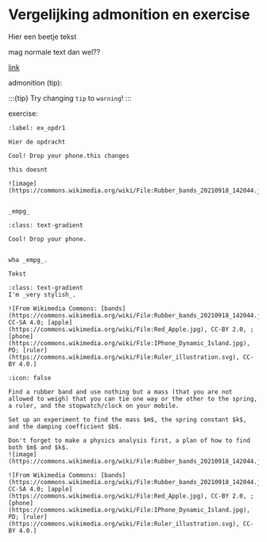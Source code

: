 # Vergelijking admonition en exercise

Hier een beetje tekst

mag normale text dan wel??

[link](https://nos.nl)

admonition (tip): 

:::{tip}
Try changing `tip` to `warning`!
:::

exercise: 

```{exercise} Naam van de opdracht
:label: ex_opdr1

Hier de opdracht
```


```{experiment} My new experiment
Cool! Drop your phone.this changes

this doesnt

![image](https://commons.wikimedia.org/wiki/File:Rubber_bands_20210918_142044.jpg)


_empg_
```

```{experiment} My new experiment
:class: text-gradient

Cool! Drop your phone.


wha _empg_.
```

```{poep} geen poep
Tekst
```

```{note}
:class: text-gradient
I'm _very stylish_.
```


```{note}
![From Wikimedia Commons: [bands](https://commons.wikimedia.org/wiki/File:Rubber_bands_20210918_142044.jpg), CC-SA 4.0; [apple](https://commons.wikimedia.org/wiki/File:Red_Apple.jpg), CC-BY 2.0, ; [phone](https://commons.wikimedia.org/wiki/File:IPhone_Dynamic_Island.jpg), PD; [ruler](https://commons.wikimedia.org/wiki/File:Ruler_illustration.svg), CC-BY 4.0.]
```

```{error} 🧪 Mass spring
:icon: false

Find a rubber band and use nothing but a mass (that you are not allowed to weigh) that you can tie one way or the other to the spring, a ruler, and the stopwatch/clock on your mobile.

Set up an experiment to find the mass $m$, the spring constant $k$, and the damping coefficient $b$.

Don't forget to make a physics analysis first, a plan of how to find both $m$ and $k$.
![image](https://commons.wikimedia.org/wiki/File:Rubber_bands_20210918_142044.jpg)

![From Wikimedia Commons: [bands](https://commons.wikimedia.org/wiki/File:Rubber_bands_20210918_142044.jpg), CC-SA 4.0; [apple](https://commons.wikimedia.org/wiki/File:Red_Apple.jpg), CC-BY 2.0, ; [phone](https://commons.wikimedia.org/wiki/File:IPhone_Dynamic_Island.jpg), PD; [ruler](https://commons.wikimedia.org/wiki/File:Ruler_illustration.svg), CC-BY 4.0.]
```